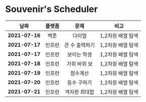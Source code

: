 # Souvenir's Scheduler

|      날짜      | 플랫폼 |      문제      |       비고        |
| :------------: | :----: | :------------: | :---------------: |
| **2021-07-16** |  백준  |     다이얼     | 1,2차원 배열 탐색 |
| **2021-07-17** | 인프런 | 큰 수 출력하기 | 1,2차원 배열 탐색 |
| **2021-07-17** | 인프런 |  보이는 학생   | 1,2차원 배열 탐색 |
| **2021-07-18** | 인프런 |  가위 바위 보  | 1,2차원 배열 탐색 |
| **2021-07-19** | 인프런 |    점수계산    | 1,2차원 배열 탐색 |
| **2021-07-20** | 인프런 |  등수 구하기   | 1,2차원 배열 탐색 |
| **2021-07-21** | 인프런 | 격자판 최대합  | 1,2차원 배열 탐색 |
